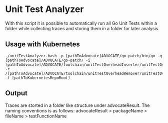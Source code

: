 # Unit Test Analyzer
With this script it is possible to automatically run all Go Unit Tests within a folder while collecting traces and storing them in a folder for later analysis.

## Usage with Kubernetes
```shell
./unitTestAnalyzer.bash -p [pathToAdvocate]ADVOCATE/go-patch/bin/go -g [pathToAdvocate]/ADVOCATE/go-patch/ -i [pathToAdvocate]/ADVOCATE/toolchain/unitTestOverheadInserter/unitTestOverheadInserter -r /[pathToAdvocate]/ADVOCATE/toolchain/unitTestOverheadRemover/unitTestOverheadRemover -f [pathToKubernetesRepoRoot]
```
## Output
Traces are storted in a folder like structure under advocateResult.
The naming conventions is as follows: advocateResult > packageName > fileName > testFunctionName